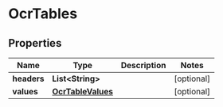 

# OcrTables


## Properties

| Name | Type | Description | Notes |
|------------ | ------------- | ------------- | -------------|
|**headers** | **List&lt;String&gt;** |  |  [optional] |
|**values** | [**OcrTableValues**](OcrTableValues.md) |  |  [optional] |



